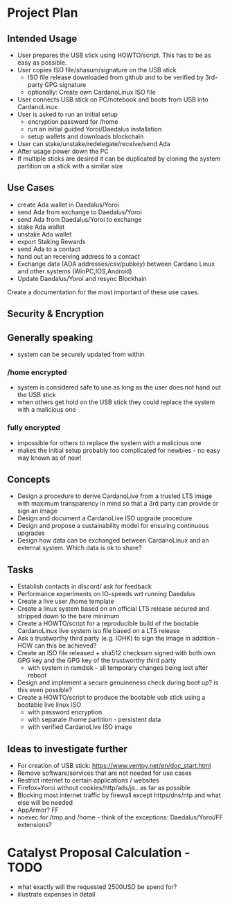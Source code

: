 # Project Plan

## Intended Usage

* User prepares the USB stick using HOWTO/script. This has to be as easy as possible.
* User copies ISO file/shasum/signature on the USB stick
  * ISO file release downloaded from github and to be verified by 3rd-party GPG signature
  * optionally: Create own CardanoLinux ISO file
* User connects USB stick on PC/notebook and boots from USB into CardanoLinux
* User is asked to run an initial setup
  * encryption password for /home
  * run an initial guided Yoroi/Daedalus installation
  * setup wallets and downloads blockchain
* User can stake/unstake/redelegate/receive/send Ada
* After usage power down the PC
* If multiple sticks are desired it can be duplicated by cloning the system partition on a stick with a similar size

## Use Cases

* create Ada wallet in Daedalus/Yoroi
* send Ada from exchange to Daedalus/Yoroi
* send Ada from Daedalus/Yoroi to exchange
* stake Ada wallet
* unstake Ada wallet
* export Staking Rewards
* send Ada to a contact
* hand out an receiving address to a contact
* Exchange data (ADA addresses/csv/pubkey) between Cardano Linux and other systems (WinPC,IOS,Android)
* Update Daedalus/Yoroi and resync Blockhain

Create a documentation for the most important of these use cases.

## Security & Encryption

## Generally speaking
* system can be securely updated from within

### /home encrypted
* system is considered safe to use as long as the user does not hand out the USB stick
* when others get hold on the USB stick they could replace the system with a malicious one

### fully encrypted
* impossible for others to replace the system with a malicious one
* makes the initial setup probably too complicated for newbies - no easy way known as of now!

## Concepts

* Design a procedure to derive CardanoLive from a trusted LTS image with maximum transparency in mind so that a 3rd party can provide or sign an image
* Design and document a CardanoLive ISO upgrade procedure
* Design and propose a sustainability model for ensuring continuous upgrades
* Design how data can be exchanged between CardanoLinux and an external system. Which data is ok to share?

## Tasks

* Establish contacts in discord/ ask for feedback
* Performance experiments on IO-speeds wrt running Daedalus
* Create a live user /home template
* Create a linux system based on an official LTS release secured and stripped down to the bare minimum
* Create a HOWTO/script for a reproducible build of the bootable CardanoLinux live system iso file based on a LTS release
* Ask a trustworthy third party (e.g. IOHK) to sign the image in addition - HOW can this be achieved?
* Create an ISO file released + sha512 checksum signed with both own GPG key and the GPG key of the trustworthy third party
  * with system in ramdisk - all temporary changes being lost after reboot
* Design and implement a secure genuineness check during boot up? is this even possible?
* Create a HOWTO/script to produce the bootable usb stick using a bootable live linux ISO
  * with password encryption
  * with separate /home partition - persistent data
  * with verified CardanoLive ISO image

## Ideas to investigate further

 * For creation of USB stick: https://www.ventoy.net/en/doc_start.html
 * Remove software/services that are not needed for use cases
 * Restrict internet to certain applications / websites
 * Firefox+Yoroi without cookies/http/ads/js.. as far as possible
 * Blocking most internet traffic by firewall except https/dns/ntp and what else will be needed
 * AppArmor? FF
 * noexec for /tmp and /home - think of the exceptions: Daedalus/Yoroi/FF extensions? 

# Catalyst Proposal Calculation - TODO 
 * what exactly will the requested 2500USD be spend for?
 * illustrate expenses in detail

